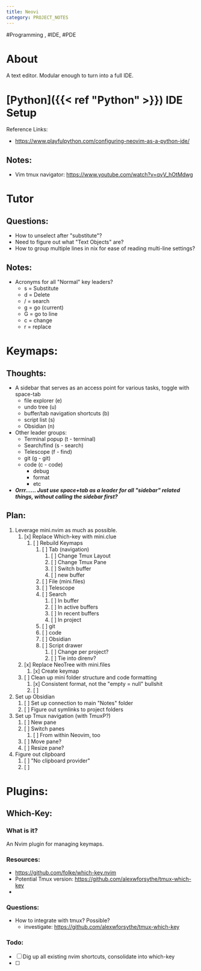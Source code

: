 ```yaml
---
title: Neovi
category: PROJECT_NOTES
---
```

#Programming , #IDE, #PDE

# About
A text editor. Modular enough to turn into a full IDE.

# [Python]({{< ref "Python" >}}) IDE Setup

Reference Links:
 - https://www.playfulpython.com/configuring-neovim-as-a-python-ide/

## Notes:
- Vim tmux navigator: https://www.youtube.com/watch?v=qyV_hOtMdwg

# Tutor
## Questions:
 - How to unselect after "substitute"?
 - Need to figure out what "Text Objects" are?
 - How to group multiple lines in nix for ease of reading multi-line settings?

## Notes:
 - Acronyms for all "Normal" key leaders?
	 - s = Substitute
	 - d = Delete
	 - / = search
	 - g = go (current)
	 - G = go to line
	 - c = change
	 - r = replace


# Keymaps:
## Thoughts:
- A sidebar that serves as an access point for various tasks, toggle with space-tab
	- file explorer (e)
	- undo tree (u)
	- buffer/tab navigation shortcuts (b)
	- script list (s)
	- Obsidian (n)
- Other leader groups:
	- Terminal popup (t - terminal)
	- Search/find (s - search)
	- Telescope (f - find)
	- git (g - git)
	- code (c - code)
		- debug
		- format
		- etc
- ***Orrr...... Just use space+tab as a leader for all "sidebar" related things, without calling the sidebar first?***

## Plan:
1. Leverage mini.nvim as much as possible.
	1. [x] Replace Which-key with mini.clue
		1. [ ] Rebuild Keymaps
			1. [ ] Tab (navigation)
				1. [ ] Change Tmux Layout
				2. [ ] Change Tmux Pane
				3. [ ] Switch buffer
				4. [ ] new buffer
			2. [ ] File (mini.files)
			3. [ ] Telescope
			4. [ ] Search
				1. [ ] In buffer
				2. [ ] In active buffers
				3. [ ] In recent buffers
				4. [ ] In project
			5. [ ] git
			6. [ ] code
			7. [ ] Obsidian
			8. [ ] Script drawer
				1. [ ] Change per project?
				2. [ ] Tie into direnv?
	2. [x] Replace NeoTree with mini.files
		1. [x] Create keymap
	3. [ ] Clean up mini folder structure and code formatting
		1. [x] Consistent format, not the "empty = null" bullshit
		2. [ ] 
2. Set up Obsidian
	1. [ ] Set up connection to main "Notes" folder
	2. [ ] Figure out symlinks to project folders
3. Set up Tmux navigation (with TmuxP?)
	1. [ ] New pane
	2. [ ] Switch panes
		1. [ ] From within Neovim, too
	3. [ ] Move pane?
	4. [ ] Resize pane?
4. Figure out clipboard
	1. [ ] "No clipboard provider"
	2. [ ] 





# Plugins:
## Which-Key:
### What is it?
An Nvim plugin for managing keymaps. 
### Resources:
- https://github.com/folke/which-key.nvim
- Potential Tmux version: https://github.com/alexwforsythe/tmux-which-key
- 

### Questions:
- How to integrate with tmux? Possible?
	- investigate: https://github.com/alexwforsythe/tmux-which-key
### Todo:
- [ ] Dig up all existing nvim shortcuts, consolidate into which-key
- [ ]
